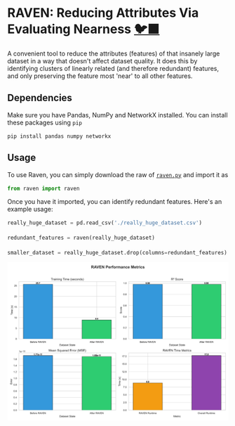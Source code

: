 # RAVEN: Reducing Attributes Via Evaluating Nearness [🐦‍⬛](https://en.wikipedia.org/wiki/Backronym)

A convenient tool to reduce the attributes (features) of that insanely large dataset in a way that doesn't affect dataset quality. It does this by identifying clusters of linearly related (and therefore redundant) features, and only preserving the feature most 'near' to all other features.

## Dependencies

Make sure you have Pandas, NumPy and NetworkX installed. You can install these packages using `pip`

```
pip install pandas numpy networkx
```

## Usage

To use Raven, you can simply download the raw of [`raven.py`](raven.py) and import it as

```py
from raven import raven
```

Once you have it imported, you can identify redundant features. Here's an example usage:

```py
really_huge_dataset = pd.read_csv('./really_huge_dataset.csv')

redundant_features = raven(really_huge_dataset)

smaller_dataset = really_huge_dataset.drop(columns=redundant_features)
```

![Performance metrics](./results.svg)
